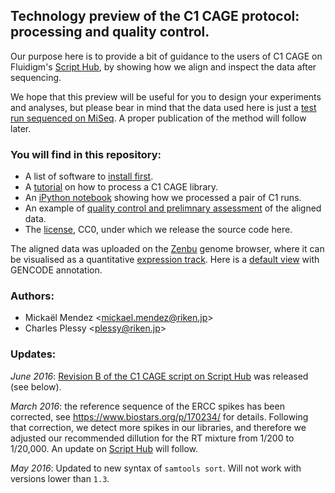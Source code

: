 ## Technology preview of the C1 CAGE protocol: processing and quality control.

Our purpose here is to provide a bit of guidance to the users of C1 CAGE on Fluidigm's [Script Hub](https://www.fluidigm.com/c1openapp/scripthub), by showing how we align and inspect the data after sequencing.

We hope that this preview will be useful for you to design your experiments and analyses, but please bear in mind that the data used here is just a [test run sequenced on MiSeq](http://dx.doi.org/10.5281/zenodo.48478).  A proper publication of the method will follow later.

### You will find in this repository:

 - A list of software to [install first](prerequisite.md).
 - A [tutorial](tutorial.md) on how to process a C1 CAGE library.
 - An [iPython notebook](OP-WORKFLOW-CAGEscan-short-reads-v2.0.ipynb) showing how we processed a pair of C1 runs.
 - An example of [quality control and prelimnary assessment](QC.md) of the aligned data.
 - The [license](LICENSE), CC0, under which we release the source code here.

The aligned data was uploaded on the [Zenbu][] genome browser, where it can be
visualised as a quantitative [expression track][].  Here is a [default view][] with GENCODE annotation.

[Zenbu]: http://fantom.gsc.riken.jp/zenbu
[expression track]: http://fantom.gsc.riken.jp/zenbu/dex/#section=Tracks;collab=BLFNw_m6NRVgdC2XaT2NcB;search=C1%20CAGE%20preview
[default view]: http://fantom.gsc.riken.jp/zenbu/gLyphs/#config=G6Ybb4JVJxzlFQffod3NhC

### Authors:

 - Mickaël Mendez <<mickael.mendez@riken.jp>>
 - Charles Plessy <<plessy@riken.jp>>

### Updates:

_June 2016_: [Revision B of the C1 CAGE script on Script
Hub](https://www.fluidigm.com/c1openapp/scripthub/script/2015-07/c1-cage-1436761405138-3)
was released (see below).

_March 2016_: the reference sequence of the ERCC spikes has been corrected,
see <https://www.biostars.org/p/170234/> for details.  Following that
correction, we detect more spikes in our libraries, and therefore we adjusted
our recommended dillution for the RT mixture from 1/200 to 1/20,000.  An update
on [Script Hub](https://www.fluidigm.com/c1openapp/scripthub) will follow.

_May 2016_: Updated to new syntax of `samtools sort`.  Will not work with versions
lower than `1.3`.
